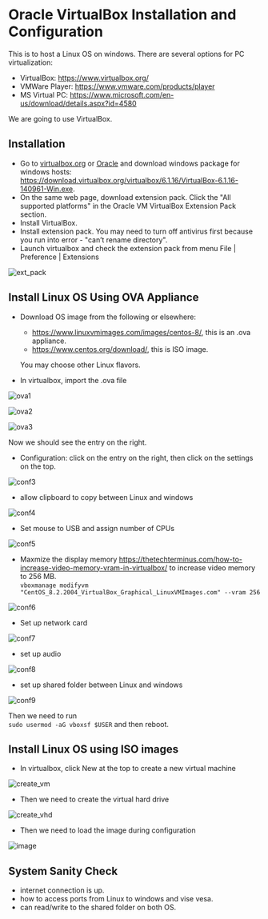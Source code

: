 # Oracle VirtualBox Installation and Configuration

This is to host a Linux OS on windows. There are several options for PC virtualization:
- VirtualBox: https://www.virtualbox.org/
- VMWare Player: https://www.vmware.com/products/player
- MS Virtual PC: https://www.microsoft.com/en-us/download/details.aspx?id=4580

We are going to use VirtualBox.

## Installation
- Go to [virtualbox.org](https://www.virtualbox.org/wiki/Downloads) or
  [Oracle](https://www.oracle.com/virtualization/technologies/vm/downloads/virtualbox-downloads.html)
  and download windows package for windows hosts: 
  https://download.virtualbox.org/virtualbox/6.1.16/VirtualBox-6.1.16-140961-Win.exe.
- On the same web page, download extension pack. Click the "All supported platforms"
  in the Oracle VM VirtualBox Extension Pack section.
- Install VirtualBox.
- Install extension pack. You may need to turn off antivirus first because you
  run into error - "can’t rename directory".
- Launch virtualbox and check the extension pack from menu File | Preference | Extensions

![ext_pack](ext_pack.png)

## Install Linux OS Using OVA Appliance
- Download OS image from the following or elsewhere:
  - https://www.linuxvmimages.com/images/centos-8/, this is an .ova appliance.
  - https://www.centos.org/download/, this is ISO image.  
  
  You may choose other Linux flavors.
- In virtualbox, import the .ova file

![ova1](ova_import1.png)

![ova2](ova_import2.png)

![ova3](ova_import3.png)

  Now we should see the entry on the right.
- Configuration: click on the entry on the right, then click on the settings on the top.

![conf3](3.configure_vm.png)

- allow clipboard to copy between Linux and windows

![conf4](4.clipboard.png)

- Set mouse to USB and assign number of CPUs

![conf5](5.mouse_cpus.png)

- Maxmize the display memory
  https://thetechterminus.com/how-to-increase-video-memory-vram-in-virtualbox/
  to increase video memory to 256 MB.  
  ```vboxmanage modifyvm "CentOS_8.2.2004_VirtualBox_Graphical_LinuxVMImages.com" --vram 256```
  
![conf6](6.display.png)

- Set up network card

![conf7](7.network.png)

- set up audio

![conf8](8.audio.png)

- set up shared folder between Linux and windows

![conf9](9.shared_folder.png)

  Then we need to run  
  ```sudo usermod -aG vboxsf $USER```
  and then reboot.
  
## Install Linux OS using ISO images
- In virtualbox, click New at the top to create a new virtual machine

![create_vm](1.create_vm.png)

- Then we need to create the virtual hard drive

![create_vhd](2.create_vhd.png)

- Then we need to load the image during configuration

![image](iso_image.png)


## System Sanity Check
- internet connection is up.
- how to access ports from Linux to windows and vise vesa.
- can read/write to the shared folder on both OS.

